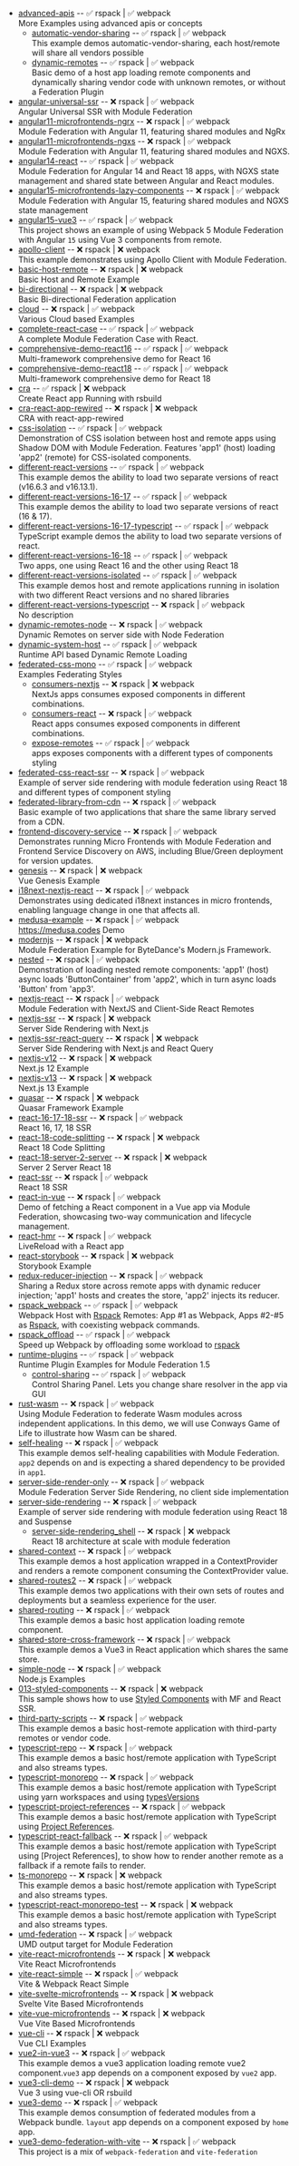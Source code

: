 - [advanced-apis](advanced-api) -- ✅ rspack |  ✅ webpack <br> More Examples using advanced apis or concepts 
  - [automatic-vendor-sharing](advanced-api/automatic-vendor-sharing) -- ✅ rspack |  ✅ webpack <br> This example demos automatic-vendor-sharing, each host/remote will share all vendors possible 
  - [dynamic-remotes](advanced-api/dynamic-remotes) -- ✅ rspack |  ✅ webpack <br> Basic demo of a host app loading remote components and dynamically sharing vendor code with unknown remotes, or without a Federation Plugin 
- [angular-universal-ssr](angular-universal-ssr) -- ❌ rspack |  ✅ webpack <br> Angular Universal SSR with Module Federation 
- [angular11-microfrontends-ngrx](angular11-microfrontends-ngrx) -- ❌ rspack |  ✅ webpack <br> Module Federation with Angular 11, featuring shared modules and NgRx 
- [angular11-microfrontends-ngxs](angular11-microfrontends-ngxs) -- ❌ rspack |  ✅ webpack <br> Module Federation with Angular 11, featuring shared modules and NGXS. 
- [angular14-react](angular14-react) -- ✅ rspack |  ✅ webpack <br> Module Federation for Angular 14 and React 18 apps, with NGXS state management and shared state between Angular and React modules. 
- [angular15-microfrontends-lazy-components](angular15-microfrontends-lazy-components) -- ❌ rspack |  ✅ webpack <br> Module Federation with Angular 15, featuring shared modules and NGXS state management 
- [angular15-vue3](angular15-vue3) -- ✅ rspack |  ✅ webpack <br> This project shows an example of using Webpack 5 Module Federation with Angular `15` using Vue 3 components from remote. 
- [apollo-client](apollo-client) -- ❌ rspack |  ❌ webpack <br> This example demonstrates using Apollo Client with Module Federation. 
- [basic-host-remote](basic-host-remote) -- ❌ rspack |  ❌ webpack <br> Basic Host and Remote Example 
- [bi-directional](bi-directional) -- ❌ rspack |  ❌ webpack <br> Basic Bi-directional Federation application 
- [cloud](cloud) -- ❌ rspack |  ✅ webpack <br> Various Cloud based Examples 
- [complete-react-case](complete-react-case) -- ✅ rspack |  ✅ webpack <br> A complete Module Federation Case with React. 
- [comprehensive-demo-react16](comprehensive-demo-react16) -- ✅ rspack |  ✅ webpack <br> Multi-framework comprehensive demo for React 16 
- [comprehensive-demo-react18](comprehensive-demo-react18) -- ✅ rspack |  ✅ webpack <br> Multi-framework comprehensive demo for React 18 
- [cra](cra) -- ✅ rspack |  ❌ webpack <br> Create React app Running with rsbuild 
- [cra-react-app-rewired](cra-react-app-rewired) -- ❌ rspack |  ❌ webpack <br> CRA with react-app-rewired 
- [css-isolation](css-isolation) -- ✅ rspack |  ✅ webpack <br> Demonstration of CSS isolation between host and remote apps using Shadow DOM with Module Federation. Features 'app1' (host) loading 'app2' (remote) for CSS-isolated components. 
- [different-react-versions](different-react-versions) -- ✅ rspack |  ✅ webpack <br> This example demos the ability to load two separate versions of react (v16.6.3 and v16.13.1). 
- [different-react-versions-16-17](different-react-versions-16-17) -- ✅ rspack |  ✅ webpack <br> This example demos the ability to load two separate versions of react (16 & 17). 
- [different-react-versions-16-17-typescript](different-react-versions-16-17-typescript) -- ✅ rspack |  ✅ webpack <br> TypeScript example demos the ability to load two separate versions of react. 
- [different-react-versions-16-18](different-react-versions-16-18) -- ✅ rspack |  ✅ webpack <br> Two apps, one using React 16 and the other using React 18 
- [different-react-versions-isolated](different-react-versions-isolated) -- ✅ rspack |  ✅ webpack <br> This example demos host and remote applications running in isolation with two different React versions and no shared libraries 
- [different-react-versions-typescript](different-react-versions-typescript) -- ❌ rspack |  ✅ webpack <br> No description 
- [dynamic-remotes-node](dynamic-remotes-node) -- ❌ rspack |  ✅ webpack <br> Dynamic Remotes on server side with Node Federation 
- [dynamic-system-host](dynamic-system-host) -- ✅ rspack |  ✅ webpack <br> Runtime API based Dynamic Remote Loading 
- [federated-css-mono](federated-css) -- ✅ rspack |  ✅ webpack <br> Examples Federating Styles 
  - [consumers-nextjs](federated-css/consumers-nextjs) -- ❌ rspack |  ❌ webpack <br> NextJs apps consumes exposed components in different combinations. 
  - [consumers-react](federated-css/consumers-react) -- ❌ rspack |  ✅ webpack <br> React apps consumes exposed components in different combinations. 
  - [expose-remotes](federated-css/expose-remotes) -- ✅ rspack |  ✅ webpack <br> apps exposes components with a different types of components styling 
- [federated-css-react-ssr](federated-css-react-ssr) -- ❌ rspack |  ✅ webpack <br> Example of server side rendering with module federation using React 18 and different types of component styling 
- [federated-library-from-cdn](federated-library-from-cdn) -- ❌ rspack |  ✅ webpack <br> Basic example of two applications that share the same library served from a CDN. 
- [frontend-discovery-service](frontend-discovery-service) -- ❌ rspack |  ✅ webpack <br> Demonstrates running Micro Frontends with Module Federation and Frontend Service Discovery on AWS, including Blue/Green deployment for version updates. 
- [genesis](genesis) -- ❌ rspack |  ❌ webpack <br> Vue Genesis Example 
- [i18next-nextjs-react](i18next-nextjs-react) -- ❌ rspack |  ✅ webpack <br> Demonstrates using dedicated i18next instances in micro frontends, enabling language change in one that affects all. 
- [medusa-example](medusa-example) -- ❌ rspack |  ✅ webpack <br> https://medusa.codes Demo 
- [modernjs](modernjs) -- ❌ rspack |  ❌ webpack <br> Module Federation Example for ByteDance's Modern.js Framework. 
- [nested](nested) -- ❌ rspack |  ✅ webpack <br> Demonstration of loading nested remote components: 'app1' (host) async loads 'ButtonContainer' from 'app2', which in turn async loads 'Button' from 'app3'. 
- [nextjs-react](nextjs-react) -- ❌ rspack |  ✅ webpack <br> Module Federation with NextJS and Client-Side React Remotes 
- [nextjs-ssr](nextjs-ssr) -- ❌ rspack |  ❌ webpack <br> Server Side Rendering with Next.js 
- [nextjs-ssr-react-query](nextjs-ssr-react-query) -- ❌ rspack |  ❌ webpack <br> Server Side Rendering with Next.js and React Query 
- [nextjs-v12](nextjs-v12) -- ❌ rspack |  ❌ webpack <br> Next.js 12 Example 
- [nextjs-v13](nextjs-v13) -- ❌ rspack |  ❌ webpack <br> Next.js 13 Example 
- [quasar](quasar-cli-vue3-webpack-javascript) -- ❌ rspack |  ❌ webpack <br> Quasar Framework Example 
- [react-16-17-18-ssr](react-16-17-18-ssr) -- ❌ rspack |  ✅ webpack <br> React 16, 17, 18 SSR 
- [react-18-code-splitting](react-18-code-splitting) -- ❌ rspack |  ❌ webpack <br> React 18 Code Splitting 
- [react-18-server-2-server](react-18-server-2-server) -- ❌ rspack |  ❌ webpack <br> Server 2 Server React 18 
- [react-ssr](react-18-ssr) -- ❌ rspack |  ✅ webpack <br> React 18 SSR 
- [react-in-vue](react-in-vue) -- ❌ rspack |  ✅ webpack <br> Demo of fetching a React component in a Vue app via Module Federation, showcasing two-way communication and lifecycle management. 
- [react-hmr](react-livereload) -- ❌ rspack |  ✅ webpack <br> LiveReload with a React app 
- [react-storybook](react-storybook) -- ❌ rspack |  ❌ webpack <br> Storybook Example 
- [redux-reducer-injection](redux-reducer-injection) -- ❌ rspack |  ✅ webpack <br> Sharing a Redux store across remote apps with dynamic reducer injection; 'app1' hosts and creates the store, 'app2' injects its reducer. 
- [rspack_webpack](rspack-webpack-interop) -- ✅ rspack |  ✅ webpack <br> Webpack Host with [Rspack](https://rspack.dev) Remotes: App #1 as Webpack, Apps #2-#5 as [Rspack](https://rspack.dev), with coexisting webpack commands. 
- [rspack_offload](rspack-webpack-offload) -- ✅ rspack |  ✅ webpack <br> Speed up Webpack by offloading some workload to [rspack](https://rspack.dev) 
- [runtime-plugins](runtime-plugins) -- ✅ rspack |  ✅ webpack <br> Runtime Plugin Examples for Module Federation 1.5 
  - [control-sharing](runtime-plugins/control-sharing) -- ✅ rspack |  ✅ webpack <br> Control Sharing Panel. Lets you change share resolver in the app via GUI 
- [rust-wasm](rust-wasm) -- ❌ rspack |  ✅ webpack <br> Using Module Federation to federate Wasm modules across independent applications. In this demo, we will use Conways Game of Life to illustrate how Wasm can be shared. 
- [self-healing](self-healing) -- ❌ rspack |  ✅ webpack <br> This example demos self-healing capabilities with Module Federation. `app2` depends on and is expecting a shared dependency to be provided in `app1`. 
- [server-side-render-only](server-side-render-only) -- ❌ rspack |  ✅ webpack <br> Module Federation Server Side Rendering, no client side implementation 
- [server-side-rendering](server-side-rendering) -- ❌ rspack |  ✅ webpack <br> Example of server side rendering with module federation using React 18 and Suspense 
  - [server-side-rendering_shell](server-side-rendering/shell) -- ❌ rspack |  ❌ webpack <br> React 18 architecture at scale with module federation 
- [shared-context](shared-context) -- ❌ rspack |  ✅ webpack <br> This example demos a host application wrapped in a ContextProvider and renders a remote component consuming the ContextProvider value. 
- [shared-routes2](shared-routes2) -- ❌ rspack |  ✅ webpack <br> This example demos two applications with their own sets of routes and deployments but a seamless experience for the user. 
- [shared-routing](shared-routing) -- ❌ rspack |  ✅ webpack <br> This example demos a basic host application loading remote component. 
- [shared-store-cross-framework](shared-store-cross-framework) -- ❌ rspack |  ✅ webpack <br> This example demos a Vue3 in React application which shares the same store. 
- [simple-node](simple-node) -- ❌ rspack |  ✅ webpack <br> Node.js Examples 
- [013-styled-components](styled-components) -- ❌ rspack |  ❌ webpack <br> This sample shows how to use [Styled Components](https://www.styled-components.com/) with MF and React SSR. 
- [third-party-scripts](third-party-scripts) -- ❌ rspack |  ✅ webpack <br> This example demos a basic host-remote application with third-party remotes or vendor code. 
- [typescript-repo](typescript) -- ❌ rspack |  ✅ webpack <br> This example demos a basic host/remote application with TypeScript and also streams types. 
- [typescript-monorepo](typescript-monorepo) -- ❌ rspack |  ✅ webpack <br> This example demos a basic host/remote application with TypeScript using yarn workspaces and using [typesVersions](https://www.typescriptlang.org/docs/handbook/declaration-files/publishing.html#version-selection-with-typesversions) 
- [typescript-project-references](typescript-project-references) -- ❌ rspack |  ✅ webpack <br> This example demos a basic host/remote application with TypeScript using [Project References](https://www.typescriptlang.org/docs/handbook/project-references.html). 
- [typescript-react-fallback](typescript-react-fallback) -- ❌ rspack |  ✅ webpack <br> This example demos a basic host/remote application with TypeScript using [Project References], to show how to render another remote as a fallback if a remote fails to render. 
- [ts-monorepo](typescript-react-monorepo) -- ❌ rspack |  ❌ webpack <br> This example demos a basic host/remote application with TypeScript and also streams types. 
- [typescript-react-monorepo-test](typescript-react-monorepo-test) -- ❌ rspack |  ❌ webpack <br> This example demos a basic host/remote application with TypeScript and also streams types. 
- [umd-federation](umd-federation) -- ❌ rspack |  ✅ webpack <br> UMD output target for Module Federation 
- [vite-react-microfrontends](vite-react-microfrontends) -- ❌ rspack |  ❌ webpack <br> Vite React Microfrontends 
- [vite-react-simple](vite-react-simple) -- ❌ rspack |  ✅ webpack <br> Vite & Webpack React Simple 
- [vite-svelte-microfrontends](vite-svelte-microfrontends) -- ❌ rspack |  ❌ webpack <br> Svelte Vite Based Microfrontends 
- [vite-vue-microfrontends](vite-vue-microfrontends) -- ❌ rspack |  ❌ webpack <br> Vue Vite Based Microfrontends 
- [vue-cli](vue-cli) -- ❌ rspack |  ❌ webpack <br> Vue CLI Examples 
- [vue2-in-vue3](vue2-in-vue3) -- ❌ rspack |  ✅ webpack <br> This example demos a vue3 application loading remote vue2 component.`vue3` app depends on a component exposed by `vue2` app. 
- [vue3-cli-demo](vue3-cli-demo) -- ❌ rspack |  ❌ webpack <br> Vue 3 using vue-cli OR rsbuild 
- [vue3-demo](vue3-demo) -- ❌ rspack |  ✅ webpack <br> This example demos consumption of federated modules from a Webpack bundle. `layout` app depends on a component exposed by `home` app. 
- [vue3-demo-federation-with-vite](vue3-demo-federation-with-vite) -- ❌ rspack |  ✅ webpack <br> This project is a mix of `webpack-federation` and `vite-federation` 
